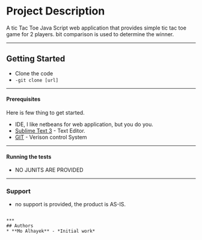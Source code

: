 # Project Description
A tic Tac Toe Java Script web application that provides simple tic tac toe game for 2 players. bit comparison is used to determine the winner. 

***
## Getting Started
* Clone the code
* ```-git clone [url] ```

***
#### Prerequisites
Here is few thing to get started. 
* IDE, I like netbeans for web application, but you do you.
* [Sublime Text 3](https://www.sublimetext.com/3) - Text Editor.
* [GIT](https://git-scm.com/downloads) - Verison control System
***



#### Running the tests
* NO JUNITS ARE PROVIDED

***
### Support
* no support is provided, the product is AS-IS.

```

***
## Authors 
* **Mo Alhayek** - *Initial work* 

